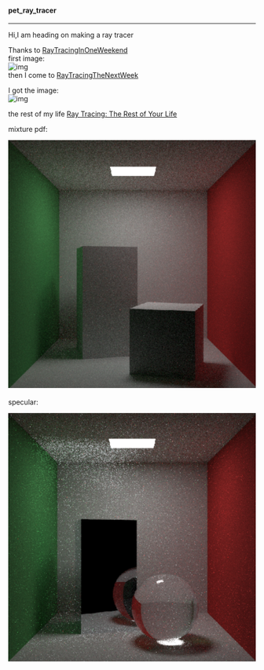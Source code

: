 #### pet_ray_tracer
***
Hi,I am heading on making a ray tracer</br>

Thanks to [RayTracingInOneWeekend](
https://raytracing.github.io/books/RayTracingInOneWeekend.html)
</br>
first image:</br>
![img](https://raytracing.github.io/images/img-1.21-book1-final.jpg)
</br>
then I come to [RayTracingTheNextWeek](https://raytracing.github.io/books/RayTracingTheNextWeek.html)</br>

I got the image:</br>
![img](https://raytracing.github.io/images/img-2.22-book2-final.jpg)

the rest of my life [Ray Tracing: The Rest of Your Life](https://raytracing.github.io/books/RayTracingTheRestOfYourLife.html)</br>

mixture pdf:
</br>

![img](outputIMGTherestofyourlife/mixture_pdf.png)
</br></br>
specular:
</br>

![img](outputIMGTherestofyourlife/specular.png)

